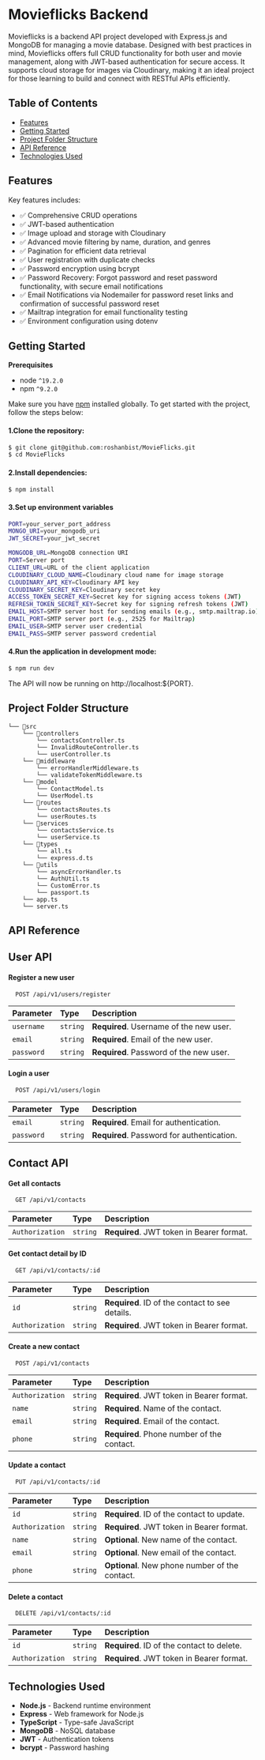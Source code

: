 # Movieflicks Backend

Movieflicks is a backend API project developed with Express.js and MongoDB for managing a movie database. Designed with best practices in mind, Movieflicks offers full CRUD functionality for both user and movie management, along with JWT-based authentication for secure access. It supports cloud storage for images via Cloudinary, making it an ideal project for those learning to build and connect with RESTful APIs efficiently.

## Table of Contents

- [Features](#features)
- [Getting Started](#getting-started)
- [Project Folder Structure](#project-folder-structure)
- [API Reference](#api-reference)
- [Technologies Used](#technologies-used)

## Features

Key features includes:

- ✅ Comprehensive CRUD operations
- ✅ JWT-based authentication
- ✅ Image upload and storage with Cloudinary
- ✅ Advanced movie filtering by name, duration, and genres
- ✅ Pagination for efficient data retrieval
- ✅ User registration with duplicate checks
- ✅ Password encryption using bcrypt
- ✅ Password Recovery: Forgot password and reset password functionality, with secure email notifications
- ✅ Email Notifications via Nodemailer for password reset links and confirmation of successful password reset
- ✅ Mailtrap integration for email functionality testing
- ✅ Environment configuration using dotenv

## Getting Started

**Prerequisites**

- node `^19.2.0`
- npm `^9.2.0`

Make sure you have [npm](https://www.npmjs.com/get-npm) installed globally.
To get started with the project, follow the steps below:

#### 1.Clone the repository:

```bash
$ git clone git@github.com:roshanbist/MovieFlicks.git
$ cd MovieFlicks
```

#### 2.Install dependencies:

```bash
$ npm install
```

#### 3.Set up environment variables

```bash
PORT=your_server_port_address
MONGO_URI=your_mongodb_uri
JWT_SECRET=your_jwt_secret

MONGODB_URL=MongoDB connection URI
PORT=Server port
CLIENT_URL=URL of the client application
CLOUDINARY_CLOUD_NAME=Cloudinary cloud name for image storage
CLOUDINARY_API_KEY=Cloudinary API key
CLOUDINARY_SECRET_KEY=Cloudinary secret key
ACCESS_TOKEN_SECRET_KEY=Secret key for signing access tokens (JWT)
REFRESH_TOKEN_SECRET_KEY=Secret key for signing refresh tokens (JWT)
EMAIL_HOST=SMTP server host for sending emails (e.g., smtp.mailtrap.io)
EMAIL_PORT=SMTP server port (e.g., 2525 for Mailtrap)
EMAIL_USER=SMTP server user credential
EMAIL_PASS=SMTP server password credential
```

#### 4.Run the application in development mode:

```bash
$ npm run dev
```

The API will now be running on http://localhost:${PORT}.

## Project Folder Structure

```
└── 📁src
    └── 📁controllers
        └── contactsController.ts
        └── InvalidRouteController.ts
        └── userController.ts
    └── 📁middleware
        └── errorHandlerMiddleware.ts
        └── validateTokenMiddleware.ts
    └── 📁model
        └── ContactModel.ts
        └── UserModel.ts
    └── 📁routes
        └── contactsRoutes.ts
        └── userRoutes.ts
    └── 📁services
        └── contactsService.ts
        └── userService.ts
    └── 📁types
        └── all.ts
        └── express.d.ts
    └── 📁utils
        └── asyncErrorHandler.ts
        └── AuthUtil.ts
        └── CustomError.ts
        └── passport.ts
    └── app.ts
    └── server.ts
```

## API Reference

## User API

#### Register a new user

```http
  POST /api/v1/users/register
```

| Parameter  | Type     | Description                             |
| :--------- | :------- | :-------------------------------------- |
| `username` | `string` | **Required**. Username of the new user. |
| `email`    | `string` | **Required**. Email of the new user.    |
| `password` | `string` | **Required**. Password of the new user. |

#### Login a user

```http
  POST /api/v1/users/login
```

| Parameter  | Type     | Description                                |
| :--------- | :------- | :----------------------------------------- |
| `email`    | `string` | **Required**. Email for authentication.    |
| `password` | `string` | **Required**. Password for authentication. |

## Contact API

#### Get all contacts

```http
  GET /api/v1/contacts
```

| Parameter       | Type     | Description                               |
| :-------------- | :------- | :---------------------------------------- |
| `Authorization` | `string` | **Required**. JWT token in Bearer format. |

#### Get contact detail by ID

```http
  GET /api/v1/contacts/:id
```

| Parameter       | Type     | Description                                     |
| :-------------- | :------- | :---------------------------------------------- |
| `id`            | `string` | **Required**. ID of the contact to see details. |
| `Authorization` | `string` | **Required**. JWT token in Bearer format.       |

#### Create a new contact

```http
  POST /api/v1/contacts
```

| Parameter       | Type     | Description                                |
| :-------------- | :------- | :----------------------------------------- |
| `Authorization` | `string` | **Required**. JWT token in Bearer format.  |
| `name`          | `string` | **Required**. Name of the contact.         |
| `email`         | `string` | **Required**. Email of the contact.        |
| `phone`         | `string` | **Required**. Phone number of the contact. |

#### Update a contact

```http
  PUT /api/v1/contacts/:id
```

| Parameter       | Type     | Description                                    |
| :-------------- | :------- | :--------------------------------------------- |
| `id`            | `string` | **Required**. ID of the contact to update.     |
| `Authorization` | `string` | **Required**. JWT token in Bearer format.      |
| `name`          | `string` | **Optional**. New name of the contact.         |
| `email`         | `string` | **Optional**. New email of the contact.        |
| `phone`         | `string` | **Optional**. New phone number of the contact. |

#### Delete a contact

```http
  DELETE /api/v1/contacts/:id
```

| Parameter       | Type     | Description                                |
| :-------------- | :------- | :----------------------------------------- |
| `id`            | `string` | **Required**. ID of the contact to delete. |
| `Authorization` | `string` | **Required**. JWT token in Bearer format.  |

## Technologies Used

- **Node.js** - Backend runtime environment
- **Express** - Web framework for Node.js
- **TypeScript** - Type-safe JavaScript
- **MongoDB** - NoSQL database
- **JWT** - Authentication tokens
- **bcrypt** - Password hashing
